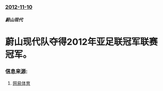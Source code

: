 ### [2012-11-10](/zh/news/2012/11/10/index.md)

##### 蔚山现代
# 蔚山现代队夺得2012年亚足联冠军联赛冠军。




### 信息来源:

1. [网易体育](http://sports.163.com/12/1110/20/8FVPP0C400051C89.html)
